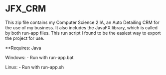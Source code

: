# JFX_CRM
This zip file contains my Computer Science 2 IA, an Auto Detailing CRM for 
the use of my business. It also includes the JavaFX library, 
which is called by both run-app files. This run script I found to be the easiest 
way to export the project for use. 

**Requires: 
     Java



Windows:
     - Run with run-app.bat


Linux:
     - Run with run-app.sh       
